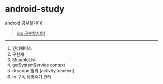 # android-study
android 공부할거야!

> [ios 공부할거야!](https://github.com/sungbin5304/ios-study)

-----

1. 인터페이스
2. 구현체
3. MutableList
4. getSystemService context
5. di scope 범위 (activity, context)
6. rx 구독 생명주기 관리
